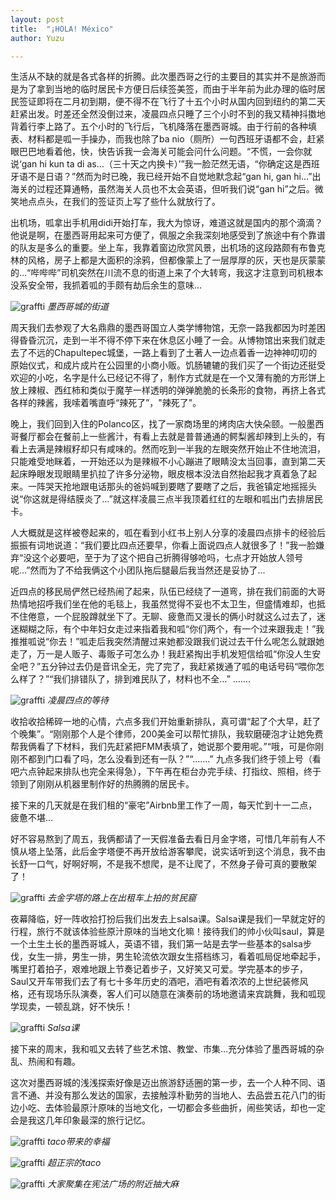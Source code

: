 ```yaml
---
layout: post
title:  "¡HOLA! México"
author: Yuzu

---
```


生活从不缺的就是各式各样的折腾。此次墨西哥之行的主要目的其实并不是旅游而是为了拿到当地的临时居民卡方便日后续签美签，而由于半年前为此办理的临时居民签证即将在二月初到期，便不得不在飞行了十五个小时从国内回到纽约的第二天赶紧出发。时差还全然没倒过来，凌晨四点只睡了三个小时不到的我又精神抖擞地背着行李上路了。五个小时的飞行后，飞机降落在墨西哥城。由于行前的各种填表、材料都是呱一手操办，而我也除了ba nio（厕所）一句西班牙语都不会，赶紧眼巴巴地看着他，快，快告诉我一会海关可能会问什么问题。“不慌，一会你就说‘gan hi kun ta di as…（三十天之内换卡）’”我一脸茫然无语，“你确定这是西班牙语不是日语？”然而为时已晚，我已经开始不自觉地默念起“gan hi, gan hi…”出海关的过程还算通畅，虽然海关人员也不太会英语，但听我们说“gan hi”之后。微笑地点点头，在我们的签证页上写了些什么就放行了。

出机场，呱拿出手机用didi开始打车，我大为惊讶，难道这就是国内的那个滴滴？他说是啊，在墨西哥用起来可方便了，佩服之余我深刻地感受到了旅途中有个靠谱的队友是多么的重要。坐上车，我靠着窗边欣赏风景，出机场的这段路颇有布鲁克林的风格，房子上都是大面积的涂鸦，但都像蒙上了一层厚厚的灰，天也是灰蒙蒙的…“哔哔哔”司机突然在川流不息的街道上来了个大转弯，我这才注意到司机根本没系安全带，我抓着呱的手颇有劫后余生的意味…

![graffti](/assets/images/墨西哥城的街道.jpeg)
          *墨西哥城的街道*

周天我们去参观了大名鼎鼎的墨西哥国立人类学博物馆，无奈一路我都因为时差困得昏昏沉沉，走到一半不得不停下来在休息区小睡了一会。从博物馆出来我们就走去了不远的Chapultepec城堡，一路上看到了土著人一边点着香一边神神叨叨的原始仪式，和成片成片在公园里的小商小贩。饥肠辘辘的我们买了一个街边还挺受欢迎的小吃，名字是什么已经记不得了，制作方式就是在一个又薄有脆的方形饼上放上辣椒、西红柿和类似于魔芋一样透明的弹弹脆脆的长条形的食物，再挤上各式各样的辣酱，我嗦着嘴直呼“辣死了”，"辣死了"。

晚上，我们回到入住的Polanco区，找了一家商场里的烤肉店大快朵颐。一般墨西哥餐厅都会在餐前上一些酱汁，有看上去就是普普通通的鳄梨酱却辣到上头的，有看上去满是辣椒籽却只有咸味的。然而吃到一半我的左眼突然开始止不住地流泪，只能难受地眯着，一开始还以为是辣椒不小心蹦进了眼睛没太当回事，直到第二天起床睁眼发现眼睛里扒拉了许多分泌物，眼皮根本没法自然抬起我才真着急了起来。一阵哭天抢地跟电话那头的爸妈喊到要瞎了要瞎了之后，我爸镇定地摇摇头说“你这就是得结膜炎了…”就这样凌晨三点半我顶着红红的左眼和呱出门去排居民卡。

人大概就是这样被卷起来的，呱在看到小红书上别人分享的凌晨四点排卡的经验后振振有词地说道：“我们要比四点还要早，你看上面说四点人就很多了！”我一脸嫌弃“没这个必要吧，至于为了这个把自己折腾得够呛吗，七点才开始放人领号呢…”然而为了不给我俩这个小团队拖后腿最后我当然还是妥协了…

近四点的移民局俨然已经热闹了起来，队伍已经绕了一道弯，排在我们前面的大哥热情地招呼我们坐在他的毛毯上，我虽然觉得不妥也不太卫生，但盛情难却，也抵不住倦意，一个屁股蹲就坐下了。无聊、疲惫而又漫长的俩小时就这么过去了，迷迷糊糊之际，有个中年妇女走过来指着我和呱“你们两个，有一个过来跟我走！”我推推呱说“你去！”呱走后我突然清醒过来她都没跟我们说过去干什么呢怎么就跟她走了，万一是人贩子、毒贩子可怎么办！我赶紧掏出手机发短信给呱“你没人生安全吧？”五分钟过去仍是音讯全无，完了完了，我赶紧拨通了呱的电话号码“喂你怎么样了？”“我们排错队了，排到难民队了，材料也不全…”
…….

![graffti](/assets/images/凌晨四点的等待.jpeg)
          *凌晨四点的等待*

收拾收拾稀碎一地的心情，六点多我们开始重新排队，真可谓“起了个大早，赶了个晚集”。“刚刚那个人是个律师，200美金可以帮忙排队，我软磨硬泡才让她免费帮我俩看了下材料，我们先赶紧把FMM表填了，她说那个要用呢。”“哦，可是你刚刚不都到门口看了吗，怎么没看到还有一队？”“…….”
九点多我们终于领上号（看吧六点钟起来排队也完全来得急），下午再在柜台办完手续、打指纹、照相，终于领到了刚刚从机器里制作好的热腾腾的居民卡。


接下来的几天就是在我们租的“豪宅”Airbnb里工作了一周，每天忙到十一二点，疲惫不堪…

好不容易熬到了周五，我俩都请了一天假准备去看日月金字塔，可惜几年前有人不慎从塔上坠落，此后金字塔便不再开放给游客攀爬，说实话听到这个消息，我不由长舒一口气，好啊好啊，不是我不想爬，是不让爬了，不然身子骨可真的要散架了！

![graffti](/assets/images/去金字塔的路上在出租车上拍下的贫民窟.jpeg)
          *去金字塔的路上在出租车上拍的贫民窟*


夜幕降临，好一阵收拾打扮后我们出发去上salsa课。Salsa课是我们一早就定好的行程，旅行不就该体验些原汁原味的当地文化嘛！接待我们的帅小伙叫saul，算是一个土生土长的墨西哥城人，英语不错，我们第一站是去学一些基本的salsa步伐，女生一排，男生一排，男生轮流依次跟女生搭档练习，看着呱局促地牵起手，嘴里打着拍子，艰难地跟上节奏记着步子，又好笑又可爱。学完基本的步子，Saul又开车带我们去了有七十多年历史的酒吧，酒吧有着浓浓的上世纪装修风格，还有现场乐队演奏，客人们可以随意在演奏前的场地邀请来宾跳舞，我和呱现学现卖，一顿乱跳，好不快乐！

![graffti](/assets/images/Salsa课.jpeg)
          *Salsa课*

接下来的周末，我和呱又去转了些艺术馆、教堂、市集…充分体验了墨西哥城的杂乱、热闹和有趣。

这次对墨西哥城的浅浅探索好像是迈出旅游舒适圈的第一步，去一个人种不同、语言不通、并没有那么发达的国家，去接触淳朴勤劳的当地人、去品尝五花八门的街边小吃、去体验最原汁原味的当地文化，一切都会多些曲折，闹些笑话，却也一定会是我这几年印象最深的旅行记忆。

![graffti](/assets/images/taco带来的幸福.jpeg)
          *taco带来的幸福*
  
![graffti](/assets/images/超正宗的taco.jpeg)
          *超正宗的taco*  
  
 ![graffti](/assets/images/大家聚集在宪法广场的附近抽大麻.jpeg)
          *大家聚集在宪法广场的附近抽大麻*  
